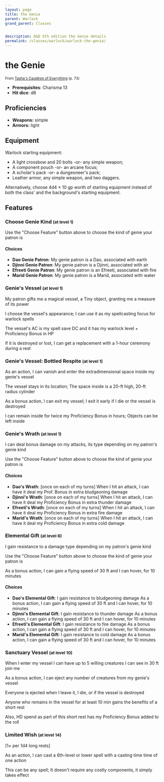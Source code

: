 ```yaml
---
layout: page
title: the Genie
parent: Warlock
grand_parent: Classes


description: D&D 5th edition the Genie details
permalink: /classes/warlock/warlock-the-genie/
---
```


# the Genie

<small>From <a target="_blank" href="https://dnd.wizards.com/products/tabletop-games/rpg-products/tashas-cauldron-everything">Tasha's Cauldron of Everything</a> (p. 73)</small>

- **Prerequisites**: Charisma 13
- **Hit dice**: d8

## Proficiencies

- **Weapons:** simple
- **Armors:** light

## Equipment


Warlock starting equipment:

- A light crossbow and 20 bolts -or- any simple weapon;
- A component pouch -or- an arcane focus;
- A scholar's pack -or- a dungeoneer's pack;
- Leather armor, any simple weapon, and two daggers.

Alternatively, choose 4d4 × 10 gp worth of starting equipment instead of both the class' and the background's starting equipment.


## Features

### Choose Genie Kind <small>(at level 1)</small>


Use the "Choose Feature" button above to choose the kind of genie your patron is
#### Choices
- **Dao Genie Patron**: 
   My genie patron is a Dao, associated with earth
- **Djinni Genie Patron**: 
   My genie patron is a Djinni, associated with air
- **Efreeti Genie Patron**: 
   My genie patron is an Efreeti, associated with fire
- **Marid Genie Patron**: 
   My genie patron is a Marid, associated with water






### Genie's Vessel <small>(at level 1)</small>


My patron gifts me a magical vessel, a Tiny object, granting me a measure of its power

I choose the vessel's appearance; I can use it as my spellcasting focus for warlock spells

The vessel's AC is my spell save DC and it has my warlock level + Proficiency Bonus in HP

If it is destroyed or lost, I can get a replacement with a 1-hour ceremony during a rest



### Genie's Vessel: Bottled Respite <small>(at level 1)</small>


As an action, I can vanish and enter the extradimensional space inside my genie's vessel

The vessel stays in its location; The space inside is a 20-ft high, 20-ft radius cylinder

As a bonus action, I can exit my vessel; I exit it early if I die or the vessel is destroyed

I can remain inside for twice my Proficiency Bonus in hours; Objects can be left inside



### Genie's Wrath <small>(at level 1)</small>


I can deal bonus damage on my attacks, its type depending on my patron's genie kind

Use the "Choose Feature" button above to choose the kind of genie your patron is
#### Choices
- **Dao's Wrath**:  [once on each of my turns]
   When I hit an attack, I can have it deal my Prof. Bonus in extra bludgeoning damage
- **Djinni's Wrath**:  [once on each of my turns]
   When I hit an attack, I can have it deal my Proficiency Bonus in extra thunder damage
- **Efreeti's Wrath**:  [once on each of my turns]
   When I hit an attack, I can have it deal my Proficiency Bonus in extra fire damage
- **Marid's Wrath**:  [once on each of my turns]
   When I hit an attack, I can have it deal my Proficiency Bonus in extra cold damage






### Elemental Gift <small>(at level 6)</small>


I gain resistance to a damage type depending on my patron's genie kind

Use the "Choose Feature" button above to choose the kind of genie your patron is

As a bonus action, I can gain a flying speed of 30 ft and I can hover, for 10 minutes
#### Choices
- **Dao's Elemental Gift**: 
   I gain resistance to bludgeoning damage
   As a bonus action, I can gain a flying speed of 30 ft and I can hover, for 10 minutes
- **Djinni's Elemental Gift**: 
   I gain resistance to thunder damage
   As a bonus action, I can gain a flying speed of 30 ft and I can hover, for 10 minutes
- **Efreeti's Elemental Gift**: 
   I gain resistance to fire damage
   As a bonus action, I can gain a flying speed of 30 ft and I can hover, for 10 minutes
- **Marid's Elemental Gift**: 
   I gain resistance to cold damage
   As a bonus action, I can gain a flying speed of 30 ft and I can hover, for 10 minutes






### Sanctuary Vessel <small>(at level 10)</small>


When I enter my vessel I can have up to 5 willing creatures I can see in 30 ft join me

As a bonus action, I can eject any number of creatures from my genie's vessel

Everyone is ejected when I leave it, I die, or if the vessel is destroyed

Anyone who remains in the vessel for at least 10 min gains the benefits of a short rest

Also, HD spend as part of this short rest has my Proficiency Bonus added to the roll



### Limited Wish <small>(at level 14)</small>


[1× per 1d4 long rests]

As an action, I can cast a 6th-level or lower spell with a casting time time of one action

This can be any spell; It doesn't require any costly components, it simply takes effect


